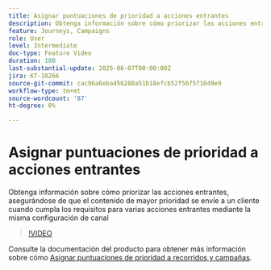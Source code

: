 ```yaml
---
title: Asignar puntuaciones de prioridad a acciones entrantes
description: Obtenga información sobre cómo priorizar las acciones entrantes, asegurándose de que el contenido de mayor prioridad se envíe a un cliente cuando cumpla los requisitos para varias acciones entrantes mediante la misma configuración de canal
feature: Journeys, Campaigns
role: User
level: Intermediate
doc-type: Feature Video
duration: 180
last-substantial-update: 2025-06-07T00:00:00Z
jira: KT-18266
source-git-commit: cac96a6eba456288a51b18efcb52f56f5f1049e9
workflow-type: tm+mt
source-wordcount: '87'
ht-degree: 0%

---
```



# Asignar puntuaciones de prioridad a acciones entrantes

Obtenga información sobre cómo priorizar las acciones entrantes, asegurándose de que el contenido de mayor prioridad se envíe a un cliente cuando cumpla los requisitos para varias acciones entrantes mediante la misma configuración de canal

>[!VIDEO](https://video.tv.adobe.com/v/3435529/?learn=on&enablevpops)

Consulte la documentación del producto para obtener más información sobre cómo [Asignar puntuaciones de prioridad a recorridos y campañas](https://experienceleague.adobe.com/en/docs/journey-optimizer/using/conflict-prioritization/priority-scores).
